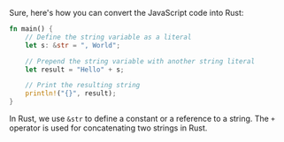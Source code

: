 Sure, here's how you can convert the JavaScript code into Rust:

```rust
fn main() {
    // Define the string variable as a literal
    let s: &str = ", World";

    // Prepend the string variable with another string literal
    let result = "Hello" + s;

    // Print the resulting string
    println!("{}", result);
}
```

In Rust, we use `&str` to define a constant or a reference to a string. The `+` operator is used for concatenating two strings in Rust.
